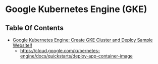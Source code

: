 # Google Kubernetes Engine (GKE)

## Table Of Contents

- [Google Kubernetes Engine: Create GKE Cluster and Deploy Sample Website!!](./container_to_gke/)
  - https://cloud.google.com/kubernetes-engine/docs/quickstarts/deploy-app-container-image
